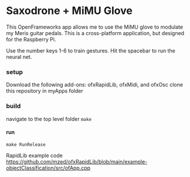 # Saxodrone + MiMU Glove

This OpenFrameworks app allows me to use the MiMU glove to modulate my Meris guitar pedals.  This is a cross-platform application, but designed for the Raspberry Pi.

Use the number keys 1-6 to train gestures. Hit the spacebar to run the neural net.

### setup

Download the following add-ons: ofxRapidLib, ofxMidi, and ofxOsc
clone this repository in myApps folder

### build

navigate to the top level folder
`make` 

#### run 

`make RunRelease`


RapidLib example code
https://github.com/mzed/ofxRapidLib/blob/main/example-objectClassification/src/ofApp.cpp

